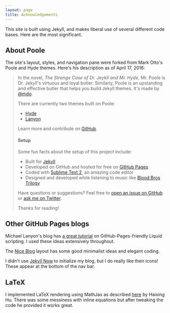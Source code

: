 ```yaml
---
layout: page
title: Acknowledgements
---
```

<div id="."></div>
This site is built using Jekyll, and makes liberal use of several different code bases. Here are the most significant.

## About Poole

The site's layout, styles, and navigation pane were forked from Mark Otto's Poole and Hyde themes. Here's his description as of April 17, 2016:

> In the novel, *The Strange Case of Dr. Jeykll and Mr. Hyde*, Mr. Poole is Dr. Jekyll's virtuous and loyal butler. Similarly, Poole is an upstanding and effective butler that helps you build Jekyll themes. It's made by [@mdo](https://twitter.com/mdo).
> 
> There are currently two themes built on Poole:
> 
> * [Hyde](http://hyde.getpoole.com)
> * [Lanyon](http://lanyon.getpoole.com)
> 
> Learn more and contribute on [GitHub](https://github.com/poole).
> 
> #### Setup
> 
> Some fun facts about the setup of this project include:
> 
> * Built for [Jekyll](http://jekyllrb.com)
> * Developed on GitHub and hosted for free on [GitHub Pages](https://pages.github.com)
> * Coded with [Sublime Text 2](http://sublimetext.com), an amazing code editor
> * Designed and developed while listening to music like [Blood Bros Trilogy](https://soundcloud.com/maddecent/sets/blood-bros-series)
> 
> Have questions or suggestions? Feel free to [open an issue on GitHub](https://github.com/poole/issues/new) or [ask me on Twitter](https://twitter.com/mdo).
> 
> Thanks for reading!

## Other GitHub Pages blogs

Michael Lanyon's blog has [a great tutorial](https://blog.lanyonm.org/articles/2013/11/21/alphabetize-jekyll-page-tags-pure-liquid.html) on GitHub-Pages-friendly Liquid scripting. I used these ideas extensively throughout.

The [Nice Blog](http://benjaminblog.ml/Nice_Blog/) layout has some good minimalist ideas and elegant coding.

I didn't use [Jekyll Now](http://www.jekyllnow.com/) to initialize my blog, but I do really like their icons! These appear at the bottom of the nav bar.

## LaTeX

I implemented LaTeX rendering using MathJax as described [here](http://haixing-hu.github.io/programming/2013/09/20/how-to-use-mathjax-in-jekyll-generated-github-pages/) by Haixing Hu. There was some messiness with inline equations but after tweaking the code he provided it works great.